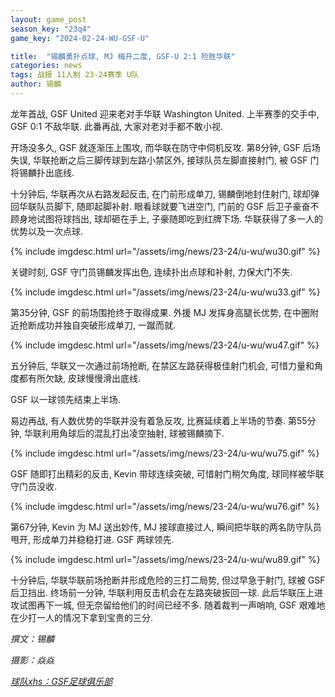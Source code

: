 ```yaml
---
layout: game_post
season_key: "23q4"
game_key: "2024-02-24-WU-GSF-U"

title:  "锡麟勇扑点球, MJ 梅开二度, GSF-U 2:1 险胜华联"
categories: news
tags: 战报 11人制 23-24赛季 U队
author: 锡麟
---
```


龙年首战, GSF United 迎来老对手华联 Washington United. 上半赛季的交手中, GSF 0:1 不敌华联. 此番再战, 大家对老对手都不敢小视.

开场没多久, GSF 就逐渐压上围攻, 而华联在防守中伺机反攻. 第8分钟, GSF 后场失误, 华联抢断之后三脚传球到左路小禁区外, 接球队员左脚直接射门, 被 GSF 门将锡麟扑出底线.

十分钟后, 华联再次从右路发起反击, 在门前形成单刀, 锡麟倒地封住射门, 球却弹回华联队员脚下, 随即起脚补射. 眼看球就要飞进空门, 门前的 GSF 后卫子豪奋不顾身地试图将球挡出, 球却砸在手上, 子豪随即吃到红牌下场. 华联获得了多一人的优势以及一次点球.

{% include imgdesc.html url="/assets/img/news/23-24/u-wu/wu30.gif" %}

关键时刻, GSF 守门员锡麟发挥出色, 连续扑出点球和补射, 力保大门不失.

{% include imgdesc.html url="/assets/img/news/23-24/u-wu/wu33.gif" %}

第35分钟, GSF 的前场围抢终于取得成果. 外援 MJ 发挥身高腿长优势, 在中圈附近抢断成功并独自突破形成单刀, 一蹴而就.

{% include imgdesc.html url="/assets/img/news/23-24/u-wu/wu47.gif" %}

五分钟后, 华联又一次通过前场抢断, 在禁区左路获得极佳射门机会, 可惜力量和角度都有所欠缺, 皮球慢慢滑出底线.

GSF 以一球领先结束上半场.

易边再战, 有人数优势的华联并没有着急反攻, 比赛延续着上半场的节奏. 第55分钟, 华联利用角球后的混乱打出凌空抽射, 球被锡麟摘下.

{% include imgdesc.html url="/assets/img/news/23-24/u-wu/wu75.gif" %}

GSF 随即打出精彩的反击, Kevin 带球连续突破, 可惜射门稍欠角度, 球同样被华联守门员没收.

{% include imgdesc.html url="/assets/img/news/23-24/u-wu/wu76.gif" %}

第67分钟, Kevin 为 MJ 送出妙传, MJ 接球直接过人, 瞬间把华联的两名防守队员甩开, 形成单刀并稳稳打进. GSF 两球领先.

{% include imgdesc.html url="/assets/img/news/23-24/u-wu/wu89.gif" %}

十分钟后, 华联华联前场抢断并形成危险的三打二局势, 但过早急于射门, 球被 GSF 后卫挡出. 终场前一分钟, 华联利用反击机会在左路突破扳回一球. 此后华联压上进攻试图再下一城, 但无奈留给他们的时间已经不多. 随着裁判一声哨响, GSF 艰难地在少打一人的情况下拿到宝贵的三分.

*撰文：锡麟*

*摄影：焱焱*

[*球队xhs：GSF足球俱乐部*](https://www.xiaohongshu.com/user/profile/61dfc801000000001000bfa6)
